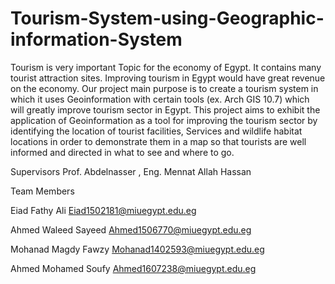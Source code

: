 # Tourism-System-using-Geographic-information-System
Tourism is very important Topic for the economy of Egypt. It contains many tourist attraction sites. Improving tourism in Egypt would have great revenue on the economy. Our project main purpose is to create a tourism system in which it uses Geoinformation with certain tools (ex. Arch GIS 10.7) which will greatly improve tourism sector in Egypt. This project aims to exhibit the application of Geoinformation as a tool for improving the tourism sector by identifying the location of tourist facilities, Services and wildlife habitat locations in order to demonstrate them in a map so that tourists are well informed and directed in what to see and where to go.

Supervisors	 Prof. Abdelnasser  , Eng. Mennat Allah Hassan	

Team Members 

Eiad Fathy Ali	         Eiad1502181@miuegypt.edu.eg

Ahmed Waleed Sayeed 	   Ahmed1506770@miuegypt.edu.eg

Mohanad Magdy Fawzy	     Mohanad1402593@miuegypt.edu.eg

Ahmed Mohamed Soufy 	   Ahmed1607238@miuegypt.edu.eg

